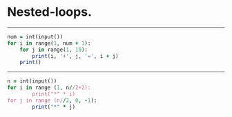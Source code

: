 Nested-loops.
======

------
````ruby
num = int(input())
for i in range(1, num + 1):
    for j in range(1, 10):
        print(i, '+', j, '=', i + j)
    print()
````
-------
````ruby
n = int(input())
for i in range (1, n//2+2):
        print("*" * i)
for j in range (n//2, 0, -1):
        print("*" * j)
````
